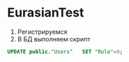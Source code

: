 # EurasianTest

1. Регистрируемся
2. В БД выполняем скрипт
```sql
UPDATE public."Users"	SET "Role"=0;
```
